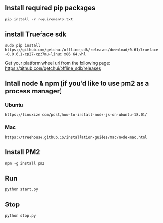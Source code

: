 
## Install required pip packages
`pip install -r requirements.txt`



## install Trueface sdk
`sudo pip install https://github.com/getchui/offline_sdk/releases/download/0.61/trueface-0.0.6.1-cp27-cp27mu-linux_x86_64.whl`

Get your platform wheel url from the following page:<br/>
https://github.com/getchui/offline_sdk/releases


## Intall node & npm (if you'd like to use pm2 as a process manager)

### Ubuntu
`https://linuxize.com/post/how-to-install-node-js-on-ubuntu-18.04/`

### Mac
`https://treehouse.github.io/installation-guides/mac/node-mac.html`

## Install PM2

`npm -g install pm2`


## Run
`python start.py`


## Stop
`python stop.py`

